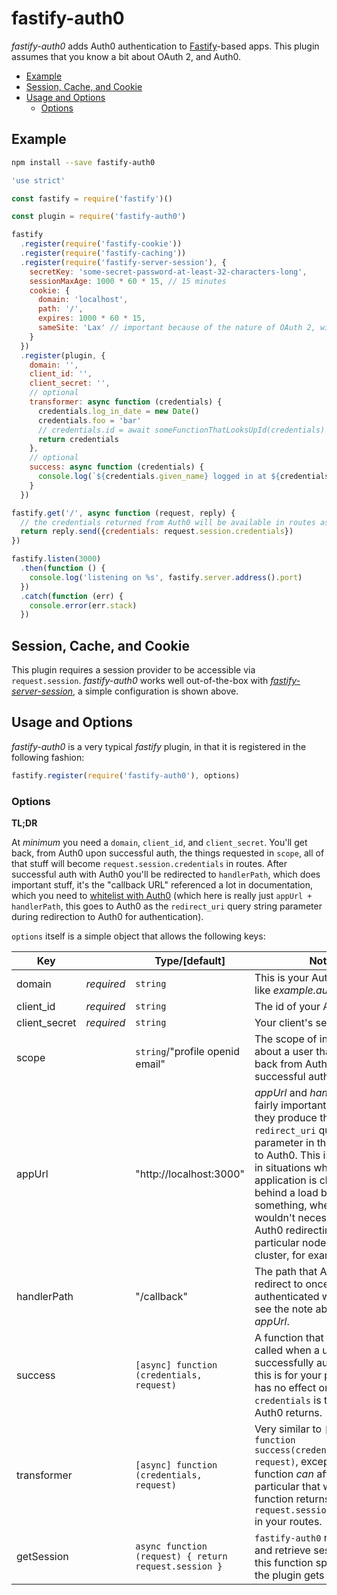 
# fastify-auth0

*fastify-auth0* adds Auth0 authentication to [Fastify][fastify]-based apps.  This plugin assumes that you know a bit about OAuth 2, and Auth0.

[fastify]: https://fastify.io/

<!-- toc -->

- [Example](#example)
- [Session, Cache, and Cookie](#session-cache-and-cookie)
- [Usage and Options](#usage-and-options)
  * [Options](#options)

<!-- tocstop -->

## Example
```bash
npm install --save fastify-auth0
```
```javascript
'use strict'

const fastify = require('fastify')()

const plugin = require('fastify-auth0')

fastify
  .register(require('fastify-cookie'))
  .register(require('fastify-caching'))
  .register(require('fastify-server-session'), {
    secretKey: 'some-secret-password-at-least-32-characters-long',
    sessionMaxAge: 1000 * 60 * 15, // 15 minutes
    cookie: {
      domain: 'localhost',
      path: '/',
      expires: 1000 * 60 * 15,
      sameSite: 'Lax' // important because of the nature of OAuth 2, with all the redirects
    }
  })
  .register(plugin, {
    domain: '',
    client_id: '',
    client_secret: '',
    // optional
    transformer: async function (credentials) {
      credentials.log_in_date = new Date()
      credentials.foo = 'bar'
      // credentials.id = await someFunctionThatLooksUpId(credentials)
      return credentials
    },
    // optional
    success: async function (credentials) {
      console.log(`${credentials.given_name} logged in at ${credentials.log_in_date}`)
    }
  })

fastify.get('/', async function (request, reply) {
  // the credentials returned from Auth0 will be available in routes as request.session.credentials
  return reply.send({credentials: request.session.credentials})
})

fastify.listen(3000)
  .then(function () {
    console.log('listening on %s', fastify.server.address().port)
  })
  .catch(function (err) {
    console.error(err.stack)
  })
```
## Session, Cache, and Cookie

This plugin requires a session provider to be accessible via `request.session`.  *fastify-auth0* works well out-of-the-box with [*fastify-server-session*](https://www.npmjs.com/package/fastify-server-session), a simple configuration is shown above.  

## Usage and Options

*fastify-auth0* is a very typical *fastify* plugin, in that it is registered in the following fashion:

```javascript
fastify.register(require('fastify-auth0'), options)
```

### Options

<strong>TL;DR</strong>

At _minimum_ you need a `domain`, `client_id`, and `client_secret`.  You'll get back, from Auth0 upon successful auth, the things requested in `scope`, all of that stuff will become `request.session.credentials` in routes.  After successful auth with Auth0 you'll be redirected to `handlerPath`, which does important stuff, it's the "callback URL" referenced a lot in documentation, which you need to [whitelist with Auth0](https://imgur.com/QEOIFUK) (which here is really just `appUrl + handlerPath`, this goes to Auth0 as the `redirect_uri` query string parameter during redirection to Auth0 for authentication).

`options` itself is a simple object that allows the following keys:

| Key | |  Type/[default] | Notes |
| --- | --- | --- | --- |
| domain | *required* | `string` |  This is your Auth0 domain, like *example.auth0.com* |
| client_id | *required* | `string` | The id of your Auth0 client | 
| client_secret | *required* | `string` | Your client's secret |
| scope |   | `string`/"profile openid email" | The scope of information about a user that you'd like back from Auth0 upon successful authentication |
| appUrl |   | "http://localhost:3000" | *appUrl* and *handlerPath* are fairly important.  Together they produce the `redirect_uri` query string parameter in the redirection to Auth0. This is very useful in situations where your application is clustered or behind a load balancer or something, where you wouldn't necessarily want Auth0 redirecting back to a particular node of the cluster, for example. |
| handlerPath |  | "/callback" | The path that Auth0 will redirect to once successfully authenticated with Auth0, see the note above about *appUrl*. |
| success |   | `[async] function (credentials, request)` | A function that should be called when a user is successfully authenticated, this is for your purposes and has no effect on the plugin.  `credentials` is that which Auth0 returns. |
| transformer |   | `[async] function (credentials, request)` | Very similar to `[async] function success(credentials, request)`, except that this function _can_ affect stuff.  In particular that which this function returns will become `request.session.credentials` in your routes. |
| getSession |   | `async function (request) { return request.session }` | `fastify-auth0` needs to set and retrieve session data, this function specifies how the plugin gets the session. |